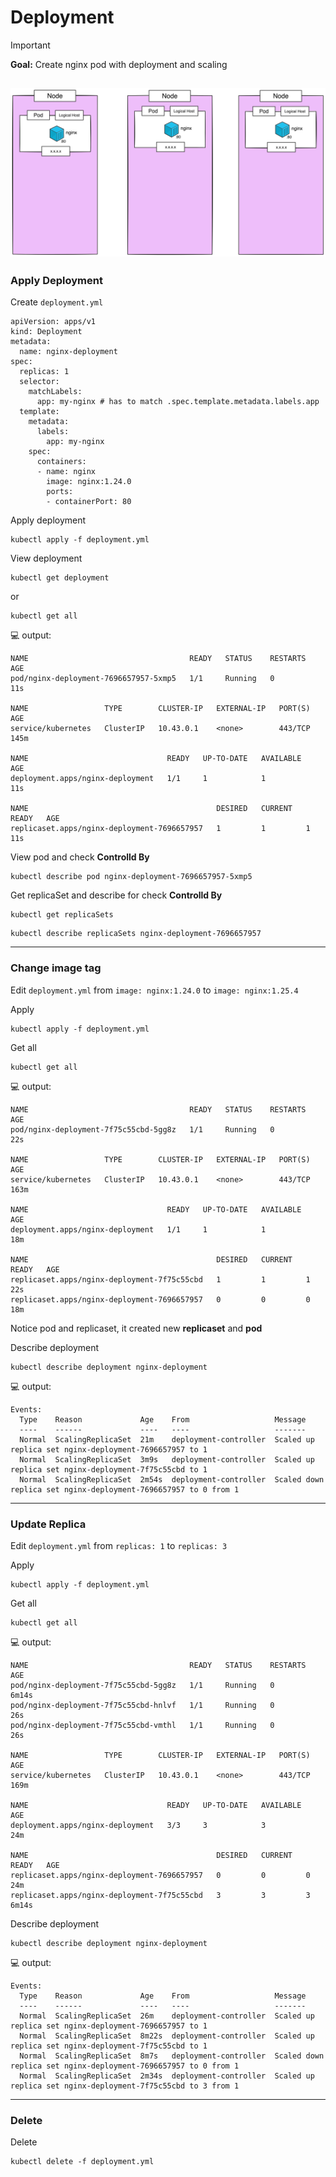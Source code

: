 # Deployment

> [!IMPORTANT]  
> **Goal:** Create nginx pod with deployment and scaling

![diagram](diagram.png)
---

### Apply Deployment

Create `deployment.yml`
```
apiVersion: apps/v1
kind: Deployment
metadata:
  name: nginx-deployment
spec:
  replicas: 1
  selector:
    matchLabels:
      app: my-nginx # has to match .spec.template.metadata.labels.app
  template:
    metadata:
      labels:
        app: my-nginx
    spec:
      containers:
      - name: nginx
        image: nginx:1.24.0
        ports:
        - containerPort: 80
```

Apply deployment
```
kubectl apply -f deployment.yml
```

View deployment
```
kubectl get deployment 
```
or
```
kubectl get all 
```

:computer: output:
```
NAME                                    READY   STATUS    RESTARTS   AGE
pod/nginx-deployment-7696657957-5xmp5   1/1     Running   0          11s

NAME                 TYPE        CLUSTER-IP   EXTERNAL-IP   PORT(S)   AGE
service/kubernetes   ClusterIP   10.43.0.1    <none>        443/TCP   145m

NAME                               READY   UP-TO-DATE   AVAILABLE   AGE
deployment.apps/nginx-deployment   1/1     1            1           11s

NAME                                          DESIRED   CURRENT   READY   AGE
replicaset.apps/nginx-deployment-7696657957   1         1         1       11s
```

View pod and check **Controlld By**
```
kubectl describe pod nginx-deployment-7696657957-5xmp5
```

Get replicaSet and describe for check **Controlld By**
```
kubectl get replicaSets
```
```
kubectl describe replicaSets nginx-deployment-7696657957 
```
---
### Change image tag
Edit `deployment.yml` from `image: nginx:1.24.0` to `image: nginx:1.25.4`

Apply
```
kubectl apply -f deployment.yml
```

Get all
```
kubectl get all
```

:computer: output:
```
NAME                                    READY   STATUS    RESTARTS   AGE
pod/nginx-deployment-7f75c55cbd-5gg8z   1/1     Running   0          22s

NAME                 TYPE        CLUSTER-IP   EXTERNAL-IP   PORT(S)   AGE
service/kubernetes   ClusterIP   10.43.0.1    <none>        443/TCP   163m

NAME                               READY   UP-TO-DATE   AVAILABLE   AGE
deployment.apps/nginx-deployment   1/1     1            1           18m

NAME                                          DESIRED   CURRENT   READY   AGE
replicaset.apps/nginx-deployment-7f75c55cbd   1         1         1       22s
replicaset.apps/nginx-deployment-7696657957   0         0         0       18m
```
Notice pod and replicaset, it created new **replicaset** and **pod**


Describe deployment
```
kubectl describe deployment nginx-deployment
```

:computer: output:
```
Events:
  Type    Reason             Age    From                   Message
  ----    ------             ----   ----                   -------
  Normal  ScalingReplicaSet  21m    deployment-controller  Scaled up replica set nginx-deployment-7696657957 to 1
  Normal  ScalingReplicaSet  3m9s   deployment-controller  Scaled up replica set nginx-deployment-7f75c55cbd to 1
  Normal  ScalingReplicaSet  2m54s  deployment-controller  Scaled down replica set nginx-deployment-7696657957 to 0 from 1
```
---

### Update Replica 

Edit `deployment.yml` from `replicas: 1` to `replicas: 3`

Apply
```
kubectl apply -f deployment.yml
```

Get all
```
kubectl get all
```

:computer: output:
```
NAME                                    READY   STATUS    RESTARTS   AGE
pod/nginx-deployment-7f75c55cbd-5gg8z   1/1     Running   0          6m14s
pod/nginx-deployment-7f75c55cbd-hnlvf   1/1     Running   0          26s
pod/nginx-deployment-7f75c55cbd-vmthl   1/1     Running   0          26s

NAME                 TYPE        CLUSTER-IP   EXTERNAL-IP   PORT(S)   AGE
service/kubernetes   ClusterIP   10.43.0.1    <none>        443/TCP   169m

NAME                               READY   UP-TO-DATE   AVAILABLE   AGE
deployment.apps/nginx-deployment   3/3     3            3           24m

NAME                                          DESIRED   CURRENT   READY   AGE
replicaset.apps/nginx-deployment-7696657957   0         0         0       24m
replicaset.apps/nginx-deployment-7f75c55cbd   3         3         3       6m14s
```

Describe deployment
```
kubectl describe deployment nginx-deployment
```

:computer: output:
```
Events:
  Type    Reason             Age    From                   Message
  ----    ------             ----   ----                   -------
  Normal  ScalingReplicaSet  26m    deployment-controller  Scaled up replica set nginx-deployment-7696657957 to 1
  Normal  ScalingReplicaSet  8m22s  deployment-controller  Scaled up replica set nginx-deployment-7f75c55cbd to 1
  Normal  ScalingReplicaSet  8m7s   deployment-controller  Scaled down replica set nginx-deployment-7696657957 to 0 from 1
  Normal  ScalingReplicaSet  2m34s  deployment-controller  Scaled up replica set nginx-deployment-7f75c55cbd to 3 from 1
```
---
### Delete

Delete
```
kubectl delete -f deployment.yml
```
